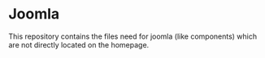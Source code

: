 Joomla
======
This repository contains the files need for joomla (like components) which are not directly located on the homepage.
